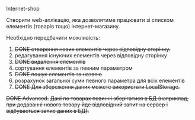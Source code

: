Internet-shop

Створити web-аплікацію, яка дозволятиме працювати зі списком елементів (товарів тощо) інтернет-магазину. 

Необхідно передбачити можливість: 
1. ~~DONE створення нових елементів через відповідну сторінку.~~
2. редагування існуючих елементів через відповідну сторінку
3. ~~DONE видалення елементів~~
4. сортування елементів за певним параметром
5. ~~DONE пошук елементів за назвою~~
6. розрахунок загальної суми певного параметра для всіх елементів
7. ~~DONE Для збереження даних можете використати LocalStorage.~~

~~DONE Advanced.~~
~~Дані по товарах повинні зберігатися в БД (наприклад, при додаванні нового товару йде відповідний запит на сервер і відбувається запис даних в БД).~~
